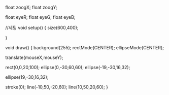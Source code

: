 float zoogX;
float zoogY;

float eyeR;
float eyeG;
float eyeB;

//세팅
void setup() {
size(600,400);

}

void draw() {
  background(255);
  rectMode(CENTER);
  ellipseMode(CENTER);

  translate(mouseX,mouseY);
  
rect(0,0,20,100);
ellipse(0,-30,60,60);
ellipse(-19,-30,16,32);

ellipse(19,-30,16,32);

stroke(0);
line(-10,50,-20,60);
line(10,50,20,60);
}
